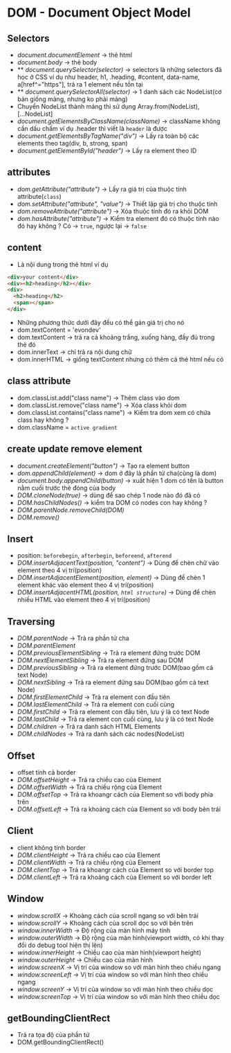 # DOM - Document Object Model

## Selectors

- _document.documentElement_ -> thẻ html
- _document.body_ -> thẻ body
- \*\* _document.querySelector(selector)_ -> selectors là những selectors đã học ở CSS ví dụ như header, h1, .heading, #content, data-name, a[href^="https"], trả ra 1 element nếu tồn tại
- \*\* _document.querySelectorAll(selector)_ -> 1 danh sách các NodeList(cơ bản giống mảng, nhưng ko phải mảng)
- Chuyển NodeList thành mảng thì sử dụng Array.from(NodeList), [...NodeList]
- _document.getElementsByClassName(className)_ -> className không cần dấu chấm ví dụ .header thì viết là `header` là được
- _document.getElementsByTagName("div")_ -> Lấy ra toàn bộ các elements theo tag(div, b, strong, span)
- _document.getElementById("header")_ -> Lấy ra element theo ID

## attributes

- _dom.getAttribute("attribute")_ -> Lấy ra giá trị của thuộc tính attribute(`class`)
- _dom.setAttribute("attribute", "value")_ -> Thiết lập giá trị cho thuộc tính
- _dom.removeAttribute("attribute")_ -> Xóa thuộc tính đó ra khỏi DOM
- _dom.hasAttribute("attribute")_ -> Kiểm tra element đó có thuộc tính nào đó hay không ? Có -> `true`, ngược lại -> `false`

## content

- Là nội dung trong thẻ html ví dụ

```html
<div>your content</div>
<div><h2>heading</h2></div>
<div>
  <h2>heading</h2>
  <span></span>
</div>
```

- Những phương thức dưới đây đều có thể gán giá trị cho nó
- dom.textContent = 'evondev'
- dom.textContent -> trả ra cả khoảng trắng, xuống hàng, đầy đủ trong thẻ đó
- dom.innerText -> chỉ trả ra nội dung chữ
- dom.innerHTML -> giống textContent nhưng có thêm cả thẻ html nếu có

## class attribute

- dom.classList.add("class name") -> Thêm class vào dom
- dom.classList.remove("class name") -> Xóa class khỏi dom
- dom.classList.contains("class name") -> Kiểm tra dom xem có chứa class hay không ?
- dom.className = `active gradient`

## create update remove element

- _document.createElement("button")_ -> Tạo ra element button
- _dom.appendChild(element)_ -> dom ở đây là phần tử cha(cũng là dom)
- _document.body.appendChild(button)_ -> xuất hiện 1 dom có tên là button nằm cuối trước thẻ đóng của body
- _DOM.cloneNode(true)_ -> dùng để sao chép 1 node nào đó đã có
- _DOM.hasChildNodes()_ -> kiểm tra DOM có nodes con hay không ?
- _DOM.parentNode.removeChild(DOM)_
- _DOM.remove()_

## Insert

- position: `beforebegin`, `afterbegin`, `beforeend`, `afterend`
- _DOM.insertAdjacentText(position, "content")_ -> Dùng để chèn chữ vào element theo 4 vị trí(position)
- _DOM.insertAdjacentElement(position, element)_ -> Dùng để chèn 1 element khác vào element theo 4 vị trí(position)
- _DOM.insertAdjacentHTML(position, `html structure`)_ -> Dùng để chèn nhiều HTML vào element theo 4 vị trí(position)

## Traversing

- _DOM.parentNode_ -> Trả ra phần tử cha
- _DOM.parentElement_
- _DOM.previousElementSibling_ -> Trả ra element đứng trước DOM
- _DOM.nextElementSibling_ -> Trả ra element đứng sau DOM
- _DOM.previousSibling_ -> Trả ra element đứng trước DOM(bao gồm cả text Node)
- _DOM.nextSibling_ -> Trả ra element đứng sau DOM(bao gồm cả text Node)
- _DOM.firstElementChild_ -> Trả ra element con đầu tiên
- _DOM.lastElementChild_ -> Trả ra element con cuối cùng
- _DOM.firstChild_ -> Trả ra element con đầu tiên, lưu ý là có text Node
- _DOM.lastChild_ -> Trả ra element con cuối cùng, lưu ý là có text Node
- _DOM.children_ -> Trả ra danh sách HTML Elements
- _DOM.childNodes_ -> Trả ra danh sách các nodes(NodeList)

## Offset

- offset tính cả border
- _DOM.offsetHeight_ -> Trả ra chiều cao của Element
- _DOM.offsetWidth_ -> Trả ra chiều rộng của Element
- _DOM.offsetTop_ -> Trả ra khoangr cách của Element so với body phía trên
- _DOM.offsetLeft_ -> Trả ra khoảng cách của Element so với body bên trái

## Client

- client không tính border
- _DOM.clientHeight_ -> Trả ra chiều cao của Element
- _DOM.clientWidth_ -> Trả ra chiều rộng của Element
- _DOM.clientTop_ -> Trả ra khoangr cách của Element so với border top
- _DOM.clientLeft_ -> Trả ra khoảng cách của Element so với border left

## Window

- _window.scrollX_ -> Khoảng cách của scroll ngang so với bên trái
- _window.scrollY_ -> Khoảng cách của scroll dọc so với bên trên
- _window.innerWidth_ -> Độ rộng của màn hình máy tính
- _window.outerWidth_ -> Độ rộng của màn hình(viewport width, có khi thay đổi do debug tool hiện thị lên)
- _window.innerHeight_ -> Chiều cao của màn hình(viewport height)
- _window.outerHeight_ -> Chiều cao của màn hình
- _window.screenX_ -> Vị trí của window so với màn hình theo chiều ngang
- _window.screenLeft_ -> Vị trí của window so với màn hình theo chiều ngang
- _window.screenY_ -> Vị trí của window so với màn hình theo chiều dọc
- _window.screenTop_ -> Vị trí của window so với màn hình theo chiều dọc

## getBoundingClientRect

- Trả ra tọa độ của phần tử
- DOM.getBoundingClientRect()

